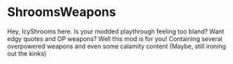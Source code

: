# ShroomsWeapons
Hey, IcyShrooms here. Is your modded playthrough feeling too bland? Want edgy quotes and OP weapons? Well this mod is for you! Containing several overpowered weapons and even some calamity content (Maybe, still ironing out the kinks)
